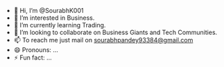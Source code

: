 - 👋 Hi, I’m @SourabhK001
- 👀 I’m interested in Business.
- 🌱 I’m currently learning Trading.
- 💞️ I’m looking to collaborate on Business Giants and Tech Communities.
- 📫 To reach me just mail on sourabhpandey93384@gmail.com
- 😄 Pronouns: ...
- ⚡ Fun fact: ...

<!---
SourabhK001/SourabhK001 is a ✨ special ✨ repository because its `README.md` (this file) appears on your GitHub profile.
You can click the Preview link to take a look at your changes.
--->
